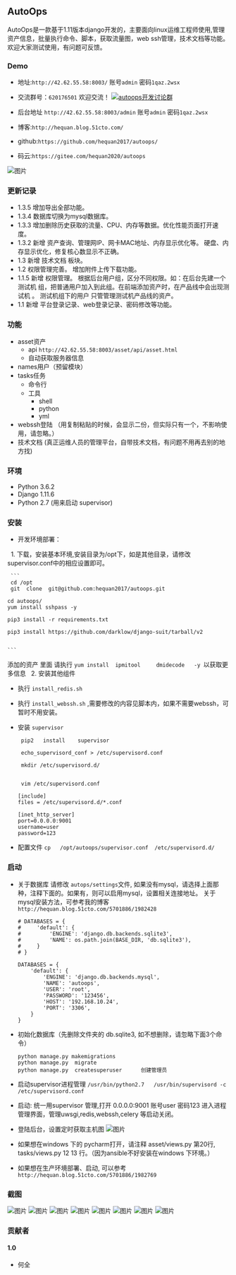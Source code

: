 ## AutoOps

AutoOps是一款基于1.11版本django开发的，主要面向linux运维工程师使用,管理资产信息，批量执行命令、脚本，获取流量图，web ssh管理，技术文档等功能。欢迎大家测试使用，有问题可反馈。


###  Demo

  -  地址:`http://42.62.55.58:8003/`        账号`admin`      密码`1qaz.2wsx`
  -  交流群号：`620176501`   欢迎交流！   <a target="_blank" href="//shang.qq.com/wpa/qunwpa?idkey=bbe5716e8bd2075cb27029bd5dd97e22fc4d83c0f61291f47ed3ed6a4195b024"><img border="0" src="https://github.com/hequan2017/cmdb/blob/master/static/img/group.png"  alt="autoops开发讨论群" title="autoops开发讨论群"></a>
 
  -  后台地址 `http://42.62.55.58:8003/admin`     账号`admin`   密码`1qaz.2wsx`
  -  博客:`http://hequan.blog.51cto.com/`
  -  github:`https://github.com/hequan2017/autoops/`
  -  码云:`https://gitee.com/hequan2020/autoops`

  
![图片](https://github.com/hequan2017/autoops/blob/master/static/demo/autuops.png)  


### 更新记录
  -  1.3.5  增加导出全部功能。
  -  1.3.4  数据库切换为mysql数据库。
  -  1.3.3  增加删除历史获取的流量、CPU、内存等数据。优化性能页面打开速度。
  -  1.3.2  新增 资产查询、管理网IP、网卡MAC地址、内存显示优化等。 硬盘、内存显示优化，修复核心数显示不正确。
  -  1.3    新增 技术文档 板块。
  -  1.2    权限管理完善。 增加附件上传下载功能。
  -  1.1.5  新增 权限管理。 根据后台用户组，区分不同权限。如：在后台先建一个 测试机 组，把普通用户加入到此组。在前端添加资产时，在产品线中会出现测试机 。 测试机组下的用户 只管管理测试机产品线的资产。             
  -  1.1    新增 平台登录记录、web登录记录、密码修改等功能。


###  功能
  - asset资产
    - api  `http://42.62.55.58:8003/asset/api/asset.html`
    - 自动获取服务器信息
  - names用户（预留模块）
  - tasks任务 
     - 命令行
     - 工具  
        - shell 
        - python
        - yml
  - webssh登陆 （用复制粘贴的时候，会显示二份，但实际只有一个，不影响使用，请忽略。）
  - 技术文档 (真正运维人员的管理平台，自带技术文档，有问题不用再去别的地方找)



### 环境
   * Python 3.6.2 
   * Django 1.11.6
   * Python  2.7  (用来启动 supervisor)
 
 
   
### 安装 

   * 开发环境部署：
   
   
   1. 下载，安装基本环境,安装目录为/opt下，如是其他目录，请修改supervisor.conf中的相应设置即可。
 
     ```
     cd /opt
     git  clone  git@github.com:hequan2017/autoops.git
    
    cd autoops/
    yum install sshpass -y
    
    pip3 install -r requirements.txt     
    
    pip3 install https://github.com/darklow/django-suit/tarball/v2
    
    
    ```
    
   添加的资产 里面 请执行  ` yum install  ipmitool     dmidecode   -y  `以获取更多信息
  
    2. 安装其他组件
 
 * 执行 `install_redis.sh`   
 * 执行 `install_webssh.sh` ,需要修改的内容见脚本内，如果不需要webssh，可暂时不用安装。
 
 * 安装   `supervisor  `
 
    ```
     pip2   install    supervisor   
     
     echo_supervisord_conf > /etc/supervisord.conf 
     
     mkdir /etc/supervisord.d/
     
    ``` 
       
    ``` 
     vim /etc/supervisord.conf
     
    [include]
    files = /etc/supervisord.d/*.conf
    
    [inet_http_server] 
    port=0.0.0.0:9001 
    username=user
    password=123
    ``` 
    
 * 配置文件    `cp   /opt/autoops/supervisor.conf  /etc/supervisord.d/   `
 

### 启动

  * 关于数据库 请修改 `autops/settings`文件, 如果没有mysql，请选择上面那种，注释下面的。如果有，则可以启用mysql，设置相关连接地址。
    关于mysql安装方法，可参考我的博客 `http://hequan.blog.51cto.com/5701886/1982428`
    
    
    
    ``` 
    # DATABASES = {
    #     'default': {
    #         'ENGINE': 'django.db.backends.sqlite3',
    #         'NAME': os.path.join(BASE_DIR, 'db.sqlite3'),
    #     }
    # }
    
    DATABASES = {
        'default': {
            'ENGINE': 'django.db.backends.mysql',
            'NAME': 'autoops',
            'USER': 'root',
            'PASSWORD': '123456',
            'HOST': '192.168.10.24',
            'PORT': '3306',
        }
    }
    
    ```
  * 初始化数据库（先删除文件夹的 db.sqlite3, 如不想删除，请忽略下面3个命令）
    ```
    python manage.py makemigrations
    python manage.py  migrate
    python manage.py  createsuperuser      创建管理员
    ``` 
      
  * 启动supervisor进程管理  `/usr/bin/python2.7   /usr/bin/supervisord -c /etc/supervisord.conf`

  * 启动: 统一用supervisor 管理,打开   0.0.0.0:9001  账号user  密码123    进入进程管理界面，管理uwsgi,redis,webssh,celery 等启动关闭。
 
  * 登陆后台，设置定时获取主机图
 ![图片](https://github.com/hequan2017/autoops/blob/master/static/demo/9.png)


  * 如果想在windows 下的 pycharm打开，请注释  asset/views.py  第20行,     tasks/views.py   12  13 行。（因为ansible不好安装在windows 下环境。）
 
  * 如果想在生产环境部署、启动, 可以参考   `http://hequan.blog.51cto.com/5701886/1982769`
  
  
  

  

### 截图
![图片](https://github.com/hequan2017/autoops/blob/master/static/demo/1.png)
![图片](https://github.com/hequan2017/autoops/blob/master/static/demo/2.png)
![图片](https://github.com/hequan2017/autoops/blob/master/static/demo/3.png)
![图片](https://github.com/hequan2017/autoops/blob/master/static/demo/4.png)
![图片](https://github.com/hequan2017/autoops/blob/master/static/demo/5.png)
![图片](https://github.com/hequan2017/autoops/blob/master/static/demo/6.png)
![图片](https://github.com/hequan2017/autoops/blob/master/static/demo/7.png)
![图片](https://github.com/hequan2017/autoops/blob/master/static/demo/8.png)


### 贡献者

#### 1.0
- 何全
